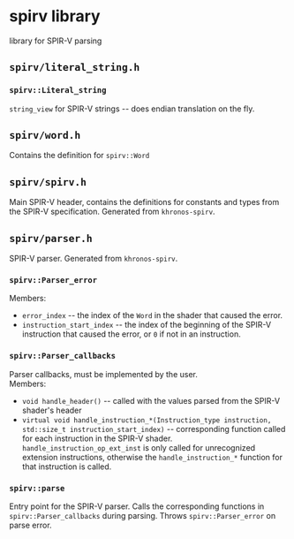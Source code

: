# spirv library
library for SPIR-V parsing

## `spirv/literal_string.h`

### `spirv::Literal_string`
`string_view` for SPIR-V strings -- does endian translation on the fly.

## `spirv/word.h`
Contains the definition for `spirv::Word`

## `spirv/spirv.h`
Main SPIR-V header, contains the definitions for constants and types from the SPIR-V specification. Generated from `khronos-spirv`.

## `spirv/parser.h`
SPIR-V parser. Generated from `khronos-spirv`.

### `spirv::Parser_error`
Members:
- `error_index` -- the index of the `Word` in the shader that caused the error.
- `instruction_start_index` -- the index of the beginning of the SPIR-V instruction that caused the error, or `0` if not in an instruction.

### `spirv::Parser_callbacks`
Parser callbacks, must be implemented by the user.  
Members:
- `void handle_header()` -- called with the values parsed from the SPIR-V shader's header
- `virtual void handle_instruction_*(Instruction_type instruction, std::size_t instruction_start_index)` -- corresponding function called for each instruction in the SPIR-V shader.  
`handle_instruction_op_ext_inst` is only called for unrecognized extension instructions, otherwise the `handle_instruction_*` function for that instruction is called.

### `spirv::parse`
Entry point for the SPIR-V parser. Calls the corresponding functions in `spirv::Parser_callbacks` during parsing. Throws `spirv::Parser_error` on parse error.
